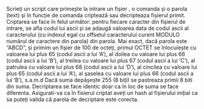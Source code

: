 Scrieți un script care primește la intrare un fișier , o comanda și o parola (text) și în funcție de
comanda criptează sau decripteaza fișierul primit. Criptarea se face în felul următor: pentru
fiecare caracter din fișierul de intrare, se afla codul lui ascii și se adaugă valoarea data de
codul ascii al caracterului (cu indexul egal cu offsetul caracterului curent MODULO numărul
de caractere din parola) din parola. Mai exact, dacă parola este “ABCD”, și primim un fișier de
100 de octeți, primul OCTET se înlocuiește cu valoarea lui plus 65 (codul ascii a lui ‘A’), al
doilea cu valoare lui plus 66 (codul ascii a lui ‘B’), al treilea cu valoare lui plus 67 (codul ascii a
lui ‘C’), al patrulea cu valoare lui plus 68 (codul ascii a lui ‘D’), al cincilea cu valoare lui plus 65
(codul ascii a lui ‘A’), al șaselea cu valoare lui plus 66 (codul ascii a lui ‘B’), s.a.m.d
Dacă suma depășește 255 (8 biți) se pastreaza primii 8 biti din suma.
Decriptarea se face identic doar ca în loc de suma se face diferenta.
Asigurati-va ca în fisierul criptat aveți un hash al fișierului inițial ca sa puteți valida că parola
de decriptare este corecta.